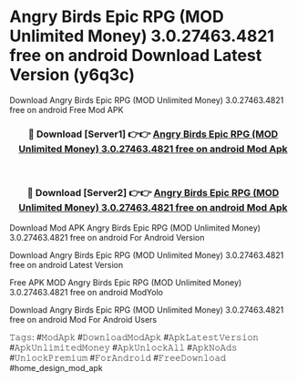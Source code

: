 # Angry Birds Epic RPG (MOD Unlimited Money) 3.0.27463.4821 free on android Download Latest Version (y6q3c)
Download Angry Birds Epic RPG (MOD Unlimited Money) 3.0.27463.4821 free on android Free Mod APK

<div align="center">
<h3>🔴 Download [Server1] 👉👉 <a href="https://apkcomod.com?title=Angry_Birds_Epic_RPG_(MOD_Unlimited_Money)_3.0.27463.4821_free_on_android">Angry Birds Epic RPG (MOD Unlimited Money) 3.0.27463.4821 free on android Mod Apk</a></h3><br>

<h3>🔴 Download [Server2] 👉👉 <a href="https://apkcomod.com?title=Angry_Birds_Epic_RPG_(MOD_Unlimited_Money)_3.0.27463.4821_free_on_android">Angry Birds Epic RPG (MOD Unlimited Money) 3.0.27463.4821 free on android Mod Apk</a></h3>
</div>


Download Mod APK Angry Birds Epic RPG (MOD Unlimited Money) 3.0.27463.4821 free on android For Android Version

Download Angry Birds Epic RPG (MOD Unlimited Money) 3.0.27463.4821 free on android Latest Version

Free APK MOD Angry Birds Epic RPG (MOD Unlimited Money) 3.0.27463.4821 free on android ModYolo

Download Angry Birds Epic RPG (MOD Unlimited Money) 3.0.27463.4821 free on android Mod For Android Users

𝚃𝚊𝚐𝚜: #𝙼𝚘𝚍𝙰𝚙𝚔 #𝙳𝚘𝚠𝚗𝚕𝚘𝚊𝚍𝙼𝚘𝚍𝙰𝚙𝚔 #𝙰𝚙𝚔𝙻𝚊𝚝𝚎𝚜𝚝𝚅𝚎𝚛𝚜𝚒𝚘𝚗 #𝙰𝚙𝚔𝚄𝚗𝚕𝚒𝚖𝚒𝚝𝚎𝚍𝙼𝚘𝚗𝚎𝚢 #𝙰𝚙𝚔𝚄𝚗𝚕𝚘𝚌𝚔𝙰𝚕𝚕 #𝙰𝚙𝚔𝙽𝚘𝙰𝚍𝚜 #𝚄𝚗𝚕𝚘𝚌𝚔𝙿𝚛𝚎𝚖𝚒𝚞𝚖 #𝙵𝚘𝚛𝙰𝚗𝚍𝚛𝚘𝚒𝚍 #𝙵𝚛𝚎𝚎𝙳𝚘𝚠𝚗𝚕𝚘𝚊𝚍 #home_design_mod_apk
